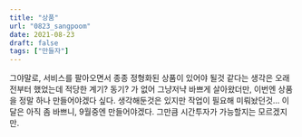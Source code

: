 ```yaml
---
title: "상품"
url: "0823_sangpoom"
date: 2021-08-23
draft: false
tags: ["만들자"]
---
```

그야말로, 서비스를 팔아오면서 종종 정형화된 상품이 있어야 될것 같다는 생각은 오래전부터 했었는데 적당한 계기? 동기? 가 없어 그냥저냑 바쁘게 살아왔더만, 이번엔 상품을 정말 하나 만들어야겠다 싶다. 생각해둔것은 있지만 작업이 필요해 미뤄놨던것... 이달은 아직 좀 바쁘니, 9월중엔 만들어야겠다. 그만큼 시간투자가 가능할지는 모르겠지만.
